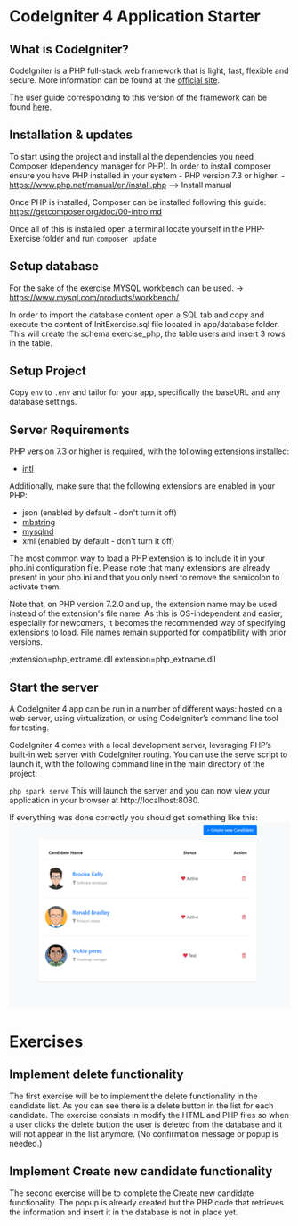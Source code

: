 # CodeIgniter 4 Application Starter

## What is CodeIgniter?

CodeIgniter is a PHP full-stack web framework that is light, fast, flexible and secure.
More information can be found at the [official site](http://codeigniter.com).

The user guide corresponding to this version of the framework can be found
[here](https://codeigniter4.github.io/userguide/).

## Installation & updates

To start using the project and install al the dependencies you need Composer (dependency manager for PHP).
In order to install composer ensure you have PHP installed in your system - PHP version 7.3 or higher.
    - https://www.php.net/manual/en/install.php  --> Install manual

Once PHP is installed, Composer can be installed following this guide: https://getcomposer.org/doc/00-intro.md 

Once all of this is installed open a terminal locate yourself in the PHP-Exercise folder and run `composer update`


## Setup database

For the sake of the exercise MYSQL workbench can be used. -> https://www.mysql.com/products/workbench/

In order to import the database content open a SQL tab and copy and execute the content of InitExercise.sql file located in app/database folder. This will create the schema exercise_php, the table users and insert 3 rows in the table.


## Setup Project

Copy `env` to `.env` and tailor for your app, specifically the baseURL
and any database settings.


## Server Requirements

PHP version 7.3 or higher is required, with the following extensions installed:

- [intl](http://php.net/manual/en/intl.requirements.php)

Additionally, make sure that the following extensions are enabled in your PHP:

- json (enabled by default - don't turn it off)
- [mbstring](http://php.net/manual/en/mbstring.installation.php)
- [mysqlnd](http://php.net/manual/en/mysqlnd.install.php)
- xml (enabled by default - don't turn it off)

The most common way to load a PHP extension is to include it in your php.ini configuration file. Please note that many extensions are already present in your php.ini and that you only need to remove the semicolon to activate them.

Note that, on PHP version 7.2.0 and up, the extension name may be used instead of the extension's file name. As this is OS-independent and easier, especially for newcomers, it becomes the recommended way of specifying extensions to load. File names remain supported for compatibility with prior versions.

;extension=php_extname.dll
extension=php_extname.dll


## Start the server

A CodeIgniter 4 app can be run in a number of different ways: hosted on a web server, using virtualization, or using CodeIgniter’s command line tool for testing.

CodeIgniter 4 comes with a local development server, leveraging PHP’s built-in web server with CodeIgniter routing. You can use the serve script to launch it, with the following command line in the main directory of the project:

`php spark serve`
This will launch the server and you can now view your application in your browser at http://localhost:8080.

If everything was done correctly you should get something like this:
![alt text](https://github.com/amarquezj/PHP-exercise/blob/master/picturesForMD/CandidatesList.PNG?raw=true)

# Exercises

## Implement delete functionality

The first exercise will be to implement the delete functionality in the candidate list. As you can see there is a delete button in the list for each candidate. 
The exercise consists in modify the HTML and PHP files so when a user clicks the delete button the user is deleted from the database and it will not appear in the list anymore. (No confirmation message or popup is needed.)


## Implement Create new candidate functionality

The second exercise will be to complete the Create new candidate functionality. The popup is already created but the PHP code that retrieves the information and insert it in the database is not in place yet. 